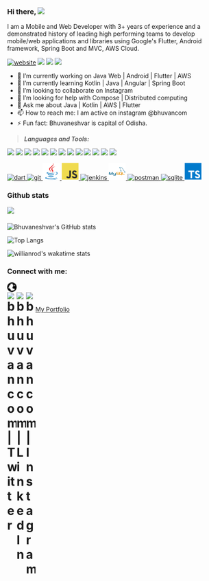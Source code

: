 ### Hi there, <img src="https://media.giphy.com/media/hvRJCLFzcasrR4ia7z/giphy.gif" width="25px">

I am a Mobile and Web Developer with 3+ years of experience and a demonstrated history of leading
high performing teams to develop mobile/web applications and libraries using Google's Flutter,
Android framework, Spring Boot and MVC, AWS Cloud.

[![website](https://img.shields.io/website?label=bhuvancom.com&style=for-the-badge&url=https%3A%2F%2Fbhuvancom.github.io)](https://bhuvancom.github.io)
[<img src="https://img.shields.io/badge/instagram-%23E4405F.svg?&style=for-the-badge&logo=instagram&logoColor=white" />][instagram]
[<img src="https://img.shields.io/badge/twitter-%231DA1F2.svg?&style=for-the-badge&logo=twitter&logoColor=white" />][twitter]
[<img src="https://img.shields.io/badge/linkedin-%230077B5.svg?&style=for-the-badge&logo=linkedin&logoColor=white" />][linkedin]

- 🔭 I’m currently working on Java Web | Android | Flutter | AWS
- 🌱 I’m currently learning Kotlin | Java | Angular | Spring Boot
- 👯 I’m looking to collaborate on Instagram
- 🤔 I’m looking for help with Compose | Distributed computing
- 💬 Ask me about Java | Kotlin | AWS | Flutter
- 📫 How to reach me: I am active on instagram @bhuvancom
- ⚡ Fun fact: Bhuvaneshvar is capital of Odisha.

> ***Languages and Tools:***


[<img src="https://img.shields.io/static/v1?message=FLUTTER&logo=flutter&labelColor=5C82DF&color=5C82DF&label=%20&style=for-the-badge" />][flutter]
[<img src="https://img.shields.io/static/v1?message=Android&logo=android&labelColor=18a096&color=18a096&label=%20&style=for-the-badge" />][android]
[<img src="https://img.shields.io/static/v1?message=IOS&logo=apple&labelColor=1DACF9&color=1DACF9&label=%20&style=for-the-badge" />][ios]
[<img src="https://img.shields.io/badge/java%20-%2343853D.svg?&style=for-the-badge&logo=java&logoColor=white"/>](java)
[<img src="https://img.shields.io/badge/kotlin%20-%2343853D.svg?&style=for-the-badge&logo=java&logoColor=white"/>](kotlin)
[<img src="https://img.shields.io/static/v1?message=Firebase&logo=Firebase&labelColor=F47C01&color=F47C01&label=%20&style=for-the-badge" />][firebase]
[<img src="https://img.shields.io/static/v1?message=CICD&logo=CICD&labelColor=5F3485&color=5F3485&label=%20&style=for-the-badge" />][code_magic]
[<img src="https://img.shields.io/badge/AWS%20Cloud%20-%234285F4.svg?&style=for-the-badge&logo=google-cloud&logoColor=white"/>][aws cloud]
[<img src="https://img.shields.io/badge/github%20-%23121011.svg?&style=for-the-badge&logo=github&logoColor=white"/>][github]
[<img src ="https://img.shields.io/badge/MongoDB-%234ea94b.svg?&style=for-the-badge&logo=mongodb&logoColor=white"/>][mongodb]
[<img src="https://img.shields.io/badge/mysql-%2300f.svg?&style=for-the-badge&logo=mysql&logoColor=white"/>][mysql]
[<img src="https://img.shields.io/badge/material%20ui%20-%230081CB.svg?&style=for-the-badge&logo=material-ui&logoColor=white"/>][materialui]
[<img src="https://img.shields.io/badge/node.js%20-%2343853D.svg?&style=for-the-badge&logo=node.js&logoColor=white"/>][Nodejs]

<a href="https://developer.android.com" target="_blank" rel="noreferrer">   <a href="https://dart.dev" target="_blank" rel="noreferrer"> <img src="https://www.vectorlogo.zone/logos/dartlang/dartlang-icon.svg" alt="dart" width="40" height="40"/> <a href="https://git-scm.com/" target="_blank" rel="noreferrer"> <img src="https://www.vectorlogo.zone/logos/git-scm/git-scm-icon.svg" alt="git" width="40" height="40"/> </a> <a href="https://www.java.com" target="_blank" rel="noreferrer"> <img src="https://raw.githubusercontent.com/devicons/devicon/master/icons/java/java-original.svg" alt="java" width="40" height="40"/> </a> <a href="https://developer.mozilla.org/en-US/docs/Web/JavaScript" target="_blank" rel="noreferrer"> <img src="https://raw.githubusercontent.com/devicons/devicon/master/icons/javascript/javascript-original.svg" alt="javascript" width="40" height="40"/> </a> <a href="https://www.jenkins.io" target="_blank" rel="noreferrer"> <img src="https://www.vectorlogo.zone/logos/jenkins/jenkins-icon.svg" alt="jenkins" width="40" height="40"/> </a> <a href="https://www.mysql.com/" target="_blank" rel="noreferrer"> <img src="https://raw.githubusercontent.com/devicons/devicon/master/icons/mysql/mysql-original-wordmark.svg" alt="mysql" width="40" height="40"/> </a> <a href="https://postman.com" target="_blank" rel="noreferrer"> <img src="https://www.vectorlogo.zone/logos/getpostman/getpostman-icon.svg" alt="postman" width="40" height="40"/> </a> <a href="https://www.sqlite.org/" target="_blank" rel="noreferrer"> <img src="https://www.vectorlogo.zone/logos/sqlite/sqlite-icon.svg" alt="sqlite" width="40" height="40"/> </a> <a href="https://www.typescriptlang.org/" target="_blank" rel="noreferrer"> <img src="https://raw.githubusercontent.com/devicons/devicon/master/icons/typescript/typescript-original.svg" alt="typescript" width="40" height="40"/> </a>

### Github stats

![](https://profile-counter.glitch.me/bhuvancom/count.svg)
####
![Bhuvaneshvar's GitHub stats](https://github-readme-stats.vercel.app/api?username=bhuvancom&count_private=true&show_icons=true&theme=tokyonight&hide_border=true)

![Top Langs](https://github-readme-stats.vercel.app/api/top-langs/?username=bhuvancom&langs_count=8&show_icons=true&theme=tokyonight&hide_border=true)

![willianrod's wakatime stats](https://github-readme-stats.vercel.app/api/wakatime?username=bhuvancom&show_icons=true&theme=tokyonight&hide_border=true)

### Connect with me:

[<img align="left" alt="https://bhuvancom.github.io" width="22px" src="https://raw.githubusercontent.com/iconic/open-iconic/master/svg/globe.svg" />][website]

# [<img align="left" alt="bhuvancom | Twitter" width="22px" src="https://cdn.jsdelivr.net/npm/simple-icons@v3/icons/twitter.svg" />][twitter]

# [<img align="left" alt="bhuvancom | LinkedIn" width="22px" src="https://cdn.jsdelivr.net/npm/simple-icons@v3/icons/linkedin.svg" />][linkedin]

# [<img align="left" alt="bhuvancom | Instagram" width="22px" src="https://cdn.jsdelivr.net/npm/simple-icons@v3/icons/instagram.svg" />][instagram]

<br />

[My Portfolio](https://bhuvancom.github.io)

[website]: https://bhuvancom.github.io

[twitter]: https://twitter.com/bhuvancom

[instagram]: https://instagram.com/bhuvancom

[linkedin]: https://linkedin.com/in/bhuvancom

[instagram]: https://www.instagram.com/bhuvancom

[linkedin]: https://www.linkedin.com/in/bhuvancom

[twitter]: https://twitter.com/bhuvancom

[Nodejs]: https://nodejs.org/en/

[aws]: https://aws.amazon.com/

[kubernetes]: https://kubernetes.io/

[docker]: https://www.docker.com/

[vscode]: https://code.visualstudio.com/

[github]: https://github.com/

[mysql]: https://www.mysql.com/

[postgres]: https://www.postgresql.org/

[mongodb]: https://www.mongodb.com/

[javascript]: https://developer.mozilla.org/en-US/docs/Web/JavaScript

[dart]: https://dart.dev/

[flutter]: https://flutter.dev

[materialui]: https://material-ui.com/

[express]: http://expressjs.com/

[google cloud]: https://cloud.google.com/

[firebase]: https://firebase.google.com/

[code_magic]: https://codemagic.io/start/

[android]: https://android.com/

[ios]: https://developer.apple.com/

[aws cloud]: https://www.amazon.com
